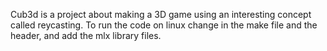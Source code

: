 Cub3d is a project about making a 3D game using an interesting concept called reycasting.
To run the code on linux change in the make file and the header, and add the mlx library files.
